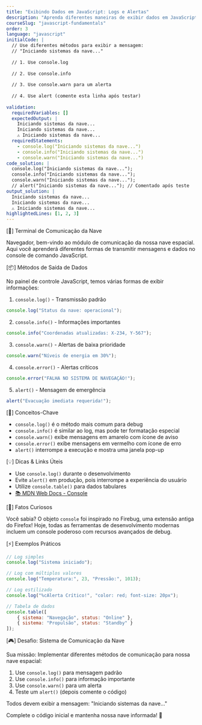 ```yaml
---
title: "Exibindo Dados em JavaScript: Logs e Alertas"
description: "Aprenda diferentes maneiras de exibir dados em JavaScript, desde console.log até alertas"
courseSlug: "javascript-fundamentals"
order: 3
language: "javascript"
initialCode: |
  // Use diferentes métodos para exibir a mensagem:
  // "Iniciando sistemas da nave..."
  
  // 1. Use console.log
  
  // 2. Use console.info
  
  // 3. Use console.warn para um alerta
  
  // 4. Use alert (comente esta linha após testar)
  
validation:
  requiredVariables: []
  expectedOutput: |
    Iniciando sistemas da nave...
    Iniciando sistemas da nave...
    ⚠️ Iniciando sistemas da nave...
  requiredStatements:
    - console.log("Iniciando sistemas da nave...")
    - console.info("Iniciando sistemas da nave...")
    - console.warn("Iniciando sistemas da nave...")
code_solution: |
  console.log("Iniciando sistemas da nave...");
  console.info("Iniciando sistemas da nave...");
  console.warn("Iniciando sistemas da nave...");
  // alert("Iniciando sistemas da nave..."); // Comentado após teste
output_solution: |
  Iniciando sistemas da nave...
  Iniciando sistemas da nave...
  ⚠️ Iniciando sistemas da nave...
highlightedLines: [1, 2, 3]
---
```


[🚀] Terminal de Comunicação da Nave

Navegador, bem-vindo ao módulo de comunicação da nossa nave espacial. Aqui você aprenderá diferentes formas de transmitir mensagens e dados no console de comando JavaScript.

[📦] Métodos de Saída de Dados

No painel de controle JavaScript, temos várias formas de exibir informações:

1. `console.log()` - Transmissão padrão
```javascript
console.log("Status da nave: operacional");
```

2. `console.info()` - Informações importantes
```javascript
console.info("Coordenadas atualizadas: X-234, Y-567");
```

3. `console.warn()` - Alertas de baixa prioridade
```javascript
console.warn("Níveis de energia em 30%");
```

4. `console.error()` - Alertas críticos
```javascript
console.error("FALHA NO SISTEMA DE NAVEGAÇÃO!");
```

5. `alert()` - Mensagem de emergência
```javascript
alert("Evacuação imediata requerida!");
```

[🎯] Conceitos-Chave

- `console.log()` é o método mais comum para debug
- `console.info()` é similar ao log, mas pode ter formatação especial
- `console.warn()` exibe mensagens em amarelo com ícone de aviso
- `console.error()` exibe mensagens em vermelho com ícone de erro
- `alert()` interrompe a execução e mostra uma janela pop-up

[💡] Dicas & Links Úteis

- Use `console.log()` durante o desenvolvimento
- Evite `alert()` em produção, pois interrompe a experiência do usuário
- Utilize `console.table()` para dados tabulares
- [📚 MDN Web Docs - Console](https://developer.mozilla.org/pt-BR/docs/Web/API/Console)

[🎯] Fatos Curiosos

Você sabia? O objeto `console` foi inspirado no Firebug, uma extensão antiga do Firefox! Hoje, todas as ferramentas de desenvolvimento modernas incluem um console poderoso com recursos avançados de debug.

[⚡] Exemplos Práticos

```javascript
// Log simples
console.log("Sistema iniciado");

// Log com múltiplos valores
console.log("Temperatura:", 23, "Pressão:", 1013);

// Log estilizado
console.log("%cAlerta Crítico!", "color: red; font-size: 20px");

// Tabela de dados
console.table([
    { sistema: "Navegação", status: "Online" },
    { sistema: "Propulsão", status: "Standby" }
]);
```

[🎮] Desafio: Sistema de Comunicação da Nave

Sua missão: Implementar diferentes métodos de comunicação para nossa nave espacial:

1. Use `console.log()` para mensagem padrão
2. Use `console.info()` para informação importante
3. Use `console.warn()` para um alerta
4. Teste um `alert()` (depois comente o código)

Todos devem exibir a mensagem: "Iniciando sistemas da nave..."

Complete o código inicial e mantenha nossa nave informada! 🚀
